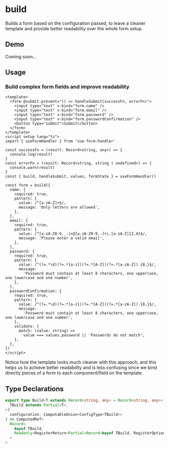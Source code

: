 # build

Builds a form based on the configuration passed, to leave a cleaner template and provide better readability over the whole form setup.

## Demo

Coming soon...

## Usage

### Build complex form fields and improve readability

```vue
<template>
  <form @submit.prevent="() => handleSubmit(successFn, errorFn)">
    <input type="text" v-bind="form.name" />
    <input type="text" v-bind="form.email" />
    <input type="text" v-bind="form.password" />
    <input type="text" v-bind="form.passwordConfirmation" />
    <button type="submit">Submit</button>
  </form>
</template>
<script setup lang="ts">
import { useFormHandler } from 'vue-form-handler'

const successFn = (result: Record<string, any>) => {
  console.log(result)
}
const errorFn = (result: Record<string, string | undefined>) => {
  console.warn(result)
}
const { build, handleSubmit, values, formState } = useFormHandler()

const form = build({
  name: {
    required: true,
    pattern: {
      value: /^[a-zA-Z]+$/,
      message: 'Only letters are allowed',
    },
  },
  email: {
    required: true,
    pattern: {
      value: /^[a-zA-Z0-9._-]+@[a-zA-Z0-9.-]+\.[a-zA-Z]{2,4}$/,
      message: 'Please enter a valid email',
    },
  },
  password: {
    required: true,
    pattern: {
      value: /^(?=.*\d)(?=.*[a-z])(?=.*[A-Z])(?=.*[a-zA-Z]).{8,}$/,
      message:
        'Password must contain at least 8 characters, one uppercase, one lowercase and one number',
    },
  },
  passwordConfirmation: {
    required: true,
    pattern: {
      value: /^(?=.*\d)(?=.*[a-z])(?=.*[A-Z])(?=.*[a-zA-Z]).{8,}$/,
      message:
        'Password must contain at least 8 characters, one uppercase, one lowercase and one number',
    },
    validate: {
      match: (value: string) =>
        value === values.password || 'Passwords do not match',
    },
  },
})
</script>
```

Notice how the template looks much cleaner with this approach, and this helps us to achieve better readability and is less confusing since we bind directly pieces of a form to each component/field on the template.

## Type Declarations

```ts
export type Build<T extends Record<string, any> = Record<string, any>> = <
  TBuild extends Partial<T>,
>(
  configuration: ComputableUnion<ConfigType<TBuild>>
) => ComputedRef<
  Record<
    keyof TBuild,
    Readonly<RegisterReturn<Partial<Record<keyof TBuild, RegisterOptions>>>>
  >
>
```

